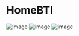 # HomeBTI
![image](https://user-images.githubusercontent.com/74184274/235317675-68a2685f-e739-4279-8c90-4ca5e57ba59d.png)
![image](https://user-images.githubusercontent.com/74184274/235317679-70304c3b-18b2-42a8-bcae-ee5689deebae.png)
![image](https://user-images.githubusercontent.com/74184274/235317685-2910046b-edd5-4e0a-bab3-0652fd239f1a.png)

